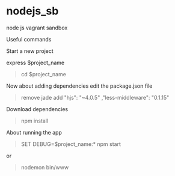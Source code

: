 # nodejs_sb
node js vagrant sandbox


Useful commands

Start a new project

express $project_name


> cd $project_name

Now about adding dependencies
edit the package.json file

> remove jade
> add "hjs": "~4.0.5" ,"less-middleware": "0.1.15"


Download dependencies
> npm install

About running the app

> SET DEBUG=$project_name:* 
> npm start

or 

>nodemon bin/www